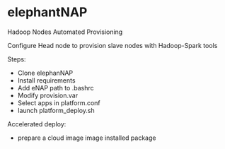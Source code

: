 # elephantNAP
Hadoop Nodes Automated Provisioning

Configure Head node to provision slave nodes with Hadoop-Spark tools 

Steps:
  - Clone elephanNAP
  - Install requirements
  - Add eNAP path to .bashrc
  - Modify provision.var
  - Select apps in platform.conf
  - launch platform_deploy.sh



Accelerated deploy:
  - prepare a cloud image image installed package
